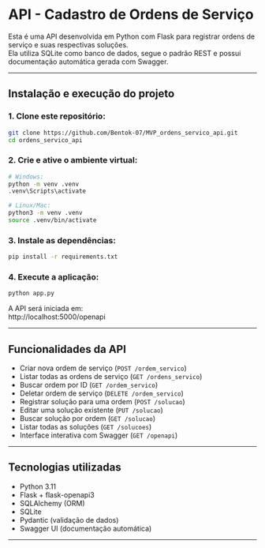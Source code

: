 # API - Cadastro de Ordens de Serviço

Esta é uma API desenvolvida em Python com Flask para registrar ordens de serviço e suas respectivas soluções.  
Ela utiliza SQLite como banco de dados, segue o padrão REST e possui documentação automática gerada com Swagger.

---

## Instalação e execução do projeto

### 1. Clone este repositório:
```bash
git clone https://github.com/Bentok-07/MVP_ordens_servico_api.git
cd ordens_servico_api
```

### 2. Crie e ative o ambiente virtual:
```bash
# Windows:
python -m venv .venv
.venv\Scripts\activate

# Linux/Mac:
python3 -m venv .venv
source .venv/bin/activate
```

### 3. Instale as dependências:
```bash
pip install -r requirements.txt
```

### 4. Execute a aplicação:
```bash
python app.py
```

A API será iniciada em:  
 http://localhost:5000/openapi

---

##  Funcionalidades da API

-  Criar nova ordem de serviço (`POST /ordem_servico`)
-  Listar todas as ordens de serviço (`GET /ordens_servico`)
-  Buscar ordem por ID (`GET /ordem_servico`)
-  Deletar ordem de serviço (`DELETE /ordem_servico`)
-  Registrar solução para uma ordem (`POST /solucao`)
-  Editar uma solução existente (`PUT /solucao`)
-  Buscar solução por ordem (`GET /solucao`)
-  Listar todas as soluções (`GET /solucoes`)
-  Interface interativa com Swagger (`GET /openapi`)

---

## Tecnologias utilizadas

- Python 3.11
- Flask + flask-openapi3
- SQLAlchemy (ORM)
- SQLite
- Pydantic (validação de dados)
- Swagger UI (documentação automática)

---

